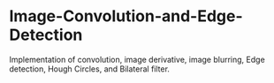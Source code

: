 # Image-Convolution-and-Edge-Detection
Implementation of convolution, image derivative, image blurring, Edge detection, Hough Circles, and Bilateral filter.
